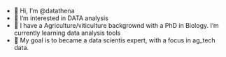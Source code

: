 - 👋 Hi, I’m @datathena
- 👀 I’m interested in DATA analysis
- 🌱 I have a Agriculture/viticulture backgrownd with a PhD in Biology. I’m currently learning data analysis tools
- 💞️ My goal is to became a data scientis expert, with a focus in ag_tech data.


<!---
datathena/datathena is a ✨ special ✨ repository because its `README.md` (this file) appears on your GitHub profile.
You can click the Preview link to take a look at your changes.
--->
